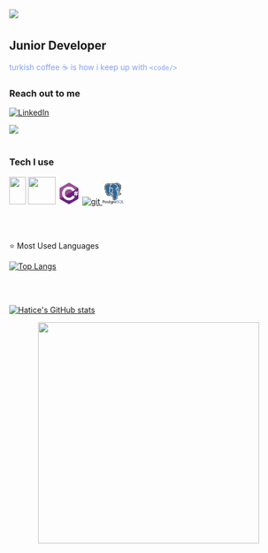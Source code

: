 




<h1 align="left">
  <a href="https://git.io/typing-svg">
    <img src="https://readme-typing-svg.herokuapp.com?color=F70C37&center=yanl%C4%B1%C5%9F&vCenter=yanl%C4%B1%C5%9F&lines=Hello!;I+am+Hatice+Zehra">
  </a>
</h1>

## Junior  Developer

<font color="#829FF7">turkish coffee ☕ is how i keep up with `<code/>` </font>

### Reach out to me
  [![LinkedIn](https://icons.iconarchive.com/icons/limav/flat-gradient-social/48/Linkedin-icon.png)](https://www.linkedin.com/in/haticezehraorhan/)

<img  width="22" src="[https://unpkg.com/simple-icons@v4/icons/linkedin.svg](https://cdn3.iconfinder.com/data/icons/inficons/512/linkedin.png)" align="left" />

<br />
<br />


### Tech I use

<p align="left"> 
 <img src="https://www.logolynx.com/images/logolynx/40/4070ab2cfaaaa20f057a719f1805d853.png" width="30" height="50" style="max-width: 100%;">  
<img src="https://intellitech.pro/wp-content/uploads/2019/01/ff-min.png" width="50" height="50" style="max-width: 100%;">
 <img src="https://raw.githubusercontent.com/devicons/devicon/master/icons/csharp/csharp-original.svg" alt="csharp" width="40" height="40"/> 
  <a href="https://git-scm.com/" target="_blank" rel="noreferrer"> <img src="https://www.vectorlogo.zone/logos/git-scm/git-scm-icon.svg" alt="git" width="40" height="40"/> <a href="https://www.microsoft.com/en-us/sql-server" target="_blank" rel="noreferrer">
 <img src="https://raw.githubusercontent.com/devicons/devicon/master/icons/postgresql/postgresql-original-wordmark.svg" alt="postgresql" width="40" height="40"/> </a> </p>
  <br />
<br />

 <p style="vertical-align:top;">
<summary> ⭐  Most Used Languages</summary>
</p>

[![Top Langs](https://github-readme-stats.vercel.app/api/top-langs/?username=haticezehra&layout=compact&theme=midnight-purple)](https://github.com/haticezehra/github-readme-stats)

<br />
<br />

[![Hatice's GitHub stats](https://github-readme-stats.vercel.app/api?username=haticezehra&count_private=true&show_icons=true&theme=midnight-purple)](https://github.com/haticezehra/github-readme-stats)
  

  






[linkedin]: https://www.linkedin.com/in/hatice-zehra-orhan-021500208/

<p align="center">
<img width="400px" height="400px" src="https://camo.githubusercontent.com/eeb8cd4e855207aedb43d01748922ef4b70142c04ee953525e3933862b7da00c/68747470733a2f2f6d65646961322e67697068792e636f6d2f6d656469612f53576f536b4e36447854737a71494b4571762f67697068792e6769663f6369643d6563663035653437316b696c7477686e667239323130746e69326c366e646c773931396e776370393333676f36663969267269643d67697068792e6769662663743d67"/>
</p>
